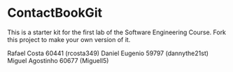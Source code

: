 # ContactBookGit
This is a starter kit for the first lab of the Software Engineering Course.
Fork this project to make your own version of it.

Rafael Costa 60441 (rcosta349)
Daniel Eugenio 59797 (dannythe21st)
Miguel Agostinho 60677 (Miguell5)

